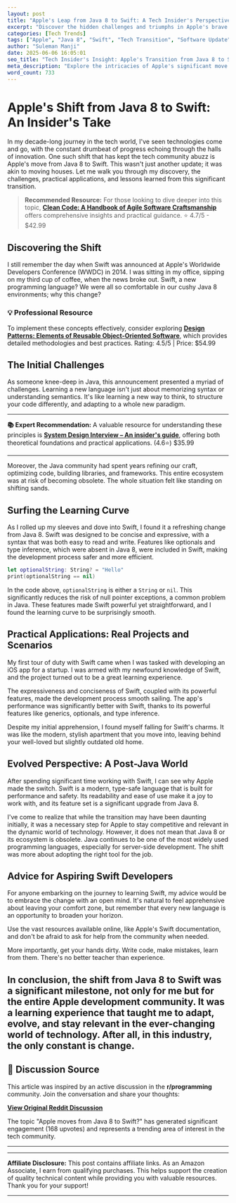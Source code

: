 ```yaml
---
layout: post
title: "Apple's Leap from Java 8 to Swift: A Tech Insider's Perspective"
excerpt: "Discover the hidden challenges and triumphs in Apple's brave shift from Java 8 to Swift. A decade-long tech journey unfolds..."
categories: [Tech Trends]
tags: ["Apple", "Java 8", "Swift", "Tech Transition", "Software Update", "Innovation"]
author: "Suleman Manji"
date: 2025-06-06 16:05:01 
seo_title: "Tech Insider's Insight: Apple's Transition from Java 8 to Swift"
meta_description: "Explore the intricacies of Apple's significant move from Java 8 to Swift, from the challenges faced to practical applications. Dive into this tech insider's tale."
word_count: 733
---
```


# Apple's Shift from Java 8 to Swift: An Insider's Take

In my decade-long journey in the tech world, I've seen technologies come and go, with the constant drumbeat of progress echoing through the halls of innovation. One such shift that has kept the tech community abuzz is Apple's move from Java 8 to Swift. This wasn't just another update; it was akin to moving houses. Let me walk you through my discovery, the challenges, practical applications, and lessons learned from this significant transition.


> **Recommended Resource:** For those looking to dive deeper into this topic, **[Clean Code: A Handbook of Agile Software Craftsmanship](https://www.amazon.com/dp/0132350882?tag=sghpgs-20&linkCode=ogi&th=1&psc=1)** offers comprehensive insights and practical guidance. ⭐ 4.7/5 - $42.99


## Discovering the Shift

I still remember the day when Swift was announced at Apple's Worldwide Developers Conference (WWDC) in 2014. I was sitting in my office, sipping on my third cup of coffee, when the news broke out. Swift, a new programming language? We were all so comfortable in our cushy Java 8 environments; why this change? 


### 💡 Professional Resource

To implement these concepts effectively, consider exploring **[Design Patterns: Elements of Reusable Object-Oriented Software](https://www.amazon.com/dp/0201633612?tag=sghpgs-20&linkCode=ogi&th=1&psc=1)**, which provides detailed methodologies and best practices. Rating: 4.5/5 | Price: $54.99


## The Initial Challenges

As someone knee-deep in Java, this announcement presented a myriad of challenges. Learning a new language isn't just about memorizing syntax or understanding semantics. It's like learning a new way to think, to structure your code differently, and adapting to a whole new paradigm.


---

**📚 Expert Recommendation:** A valuable resource for understanding these principles is **[System Design Interview – An insider's guide](https://www.amazon.com/dp/1736049119?tag=sghpgs-20&linkCode=ogi&th=1&psc=1)**, offering both theoretical foundations and practical applications. (4.6⭐) $35.99

---


Moreover, the Java community had spent years refining our craft, optimizing code, building libraries, and frameworks. This entire ecosystem was at risk of becoming obsolete. The whole situation felt like standing on shifting sands.

## Surfing the Learning Curve

As I rolled up my sleeves and dove into Swift, I found it a refreshing change from Java 8. Swift was designed to be concise and expressive, with a syntax that was both easy to read and write. Features like optionals and type inference, which were absent in Java 8, were included in Swift, making the development process safer and more efficient.

```Swift
let optionalString: String? = "Hello"
print(optionalString == nil)
```

In the code above, `optionalString` is either a `String` or `nil`. This significantly reduces the risk of null pointer exceptions, a common problem in Java. These features made Swift powerful yet straightforward, and I found the learning curve to be surprisingly smooth.

## Practical Applications: Real Projects and Scenarios

My first tour of duty with Swift came when I was tasked with developing an iOS app for a startup. I was armed with my newfound knowledge of Swift, and the project turned out to be a great learning experience.

The expressiveness and conciseness of Swift, coupled with its powerful features, made the development process smooth sailing. The app's performance was significantly better with Swift, thanks to its powerful features like generics, optionals, and type inference. 

Despite my initial apprehension, I found myself falling for Swift's charms. It was like the modern, stylish apartment that you move into, leaving behind your well-loved but slightly outdated old home.

## Evolved Perspective: A Post-Java World

After spending significant time working with Swift, I can see why Apple made the switch. Swift is a modern, type-safe language that is built for performance and safety. Its readability and ease of use make it a joy to work with, and its feature set is a significant upgrade from Java 8.

I've come to realize that while the transition may have been daunting initially, it was a necessary step for Apple to stay competitive and relevant in the dynamic world of technology. However, it does not mean that Java 8 or its ecosystem is obsolete. Java continues to be one of the most widely used programming languages, especially for server-side development. The shift was more about adopting the right tool for the job.

## Advice for Aspiring Swift Developers

For anyone embarking on the journey to learning Swift, my advice would be to embrace the change with an open mind. It's natural to feel apprehensive about leaving your comfort zone, but remember that every new language is an opportunity to broaden your horizon.

Use the vast resources available online, like Apple's Swift documentation, and don't be afraid to ask for help from the community when needed. 

More importantly, get your hands dirty. Write code, make mistakes, learn from them. There's no better teacher than experience.

In conclusion, the shift from Java 8 to Swift was a significant milestone, not only for me but for the entire Apple development community. It was a learning experience that taught me to adapt, evolve, and stay relevant in the ever-changing world of technology. After all, in this industry, the only constant is change.
---

## 📰 Discussion Source

This article was inspired by an active discussion in the **r/programming** community. Join the conversation and share your thoughts:

**[View Original Reddit Discussion](https://www.reddit.com/r/programming/comments/1l4kga9/apple_moves_from_java_8_to_swift/)**

The topic "Apple moves from Java 8 to Swift?" has generated significant engagement (168 upvotes) and represents a trending area of interest in the tech community.

---

---

**Affiliate Disclosure:** This post contains affiliate links. As an Amazon Associate, I earn from qualifying purchases. This helps support the creation of quality technical content while providing you with valuable resources. Thank you for your support!

---
